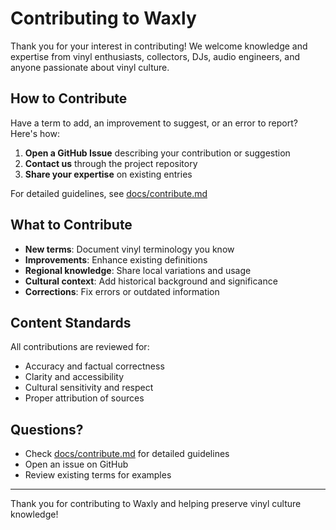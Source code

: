 # Contributing to Waxly

Thank you for your interest in contributing! We welcome knowledge and expertise from vinyl enthusiasts, collectors, DJs, audio engineers, and anyone passionate about vinyl culture.

## How to Contribute

Have a term to add, an improvement to suggest, or an error to report? Here's how:

1. **Open a GitHub Issue** describing your contribution or suggestion
2. **Contact us** through the project repository
3. **Share your expertise** on existing entries

For detailed guidelines, see [docs/contribute.md](docs/contribute.md)

## What to Contribute

- **New terms**: Document vinyl terminology you know
- **Improvements**: Enhance existing definitions
- **Regional knowledge**: Share local variations and usage
- **Cultural context**: Add historical background and significance
- **Corrections**: Fix errors or outdated information

## Content Standards

All contributions are reviewed for:
- Accuracy and factual correctness
- Clarity and accessibility
- Cultural sensitivity and respect
- Proper attribution of sources

## Questions?

- Check [docs/contribute.md](docs/contribute.md) for detailed guidelines
- Open an issue on GitHub
- Review existing terms for examples

---

Thank you for contributing to Waxly and helping preserve vinyl culture knowledge!
